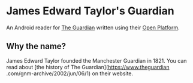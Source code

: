 # James Edward Taylor's Guardian

An Android reader for [The Guardian](https://www.theguardian.com) written using their [Open Platform](http://open-platform.theguardian.com/).

## Why the name?

James Edward Taylor founded the Manchester Guardian in 1821. You can read about [the history of The Guardian](https://www.theguardian
.com/gnm-archive/2002/jun/06/1) on their website.
